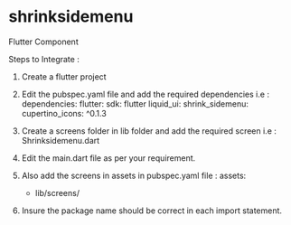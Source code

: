 # shrinksidemenu
Flutter Component

Steps to Integrate : 
1. Create a flutter project

2. Edit the pubspec.yaml file and add the required dependencies i.e :
dependencies:
  flutter:
    sdk: flutter
  liquid_ui:
  shrink_sidemenu:
  cupertino_icons: ^0.1.3
  
3. Create a screens folder in lib folder and add the required screen i.e :
Shrinksidemenu.dart

4. Edit the main.dart file as per your requirement.

5. Also add the screens in assets in pubspec.yaml file :
assets:
     - lib/screens/

6. Insure the package name should be correct in each import statement.
